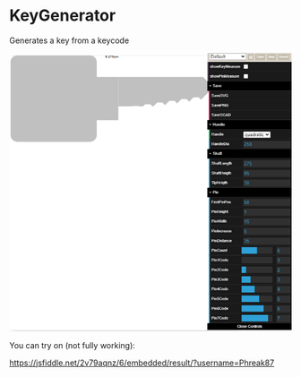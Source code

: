 # KeyGenerator
Generates a key from a keycode

![KeyGen](https://github.com/Phreak87/KeyGenerator/blob/main/KeyGen.png "KeyGen")

You can try on (not fully working):

https://jsfiddle.net/2v79aqnz/6/embedded/result/?username=Phreak87
